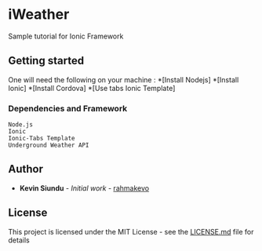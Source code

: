 # iWeather

Sample tutorial for Ionic Framework

## Getting started

One will need the following on your machine :
*[Install Nodejs]
*[Install Ionic]
*[Install Cordova]
*[Use tabs Ionic Template]

### Dependencies and Framework

```
Node.js
Ionic
Ionic-Tabs Template
Underground Weather API
```

## Author

* **Kevin Siundu** - *Initial work* - [rahmakevo](https://github.com/rahmakevo)

## License

This project is licensed under the MIT License - see the [LICENSE.md](LICENSE.md) file for details
